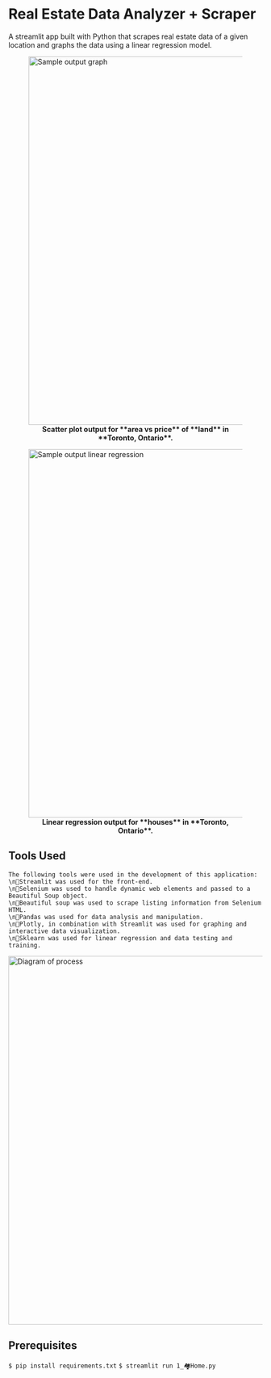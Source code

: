 # Real Estate Data Analyzer + Scraper
A streamlit app built with Python that scrapes real estate data of a given location and graphs the data using a linear regression model. 

<figure>
<img src="https://i.ibb.co/WPsPm4R/newplot-2.png" alt="Sample output graph" style="width:730">
<figcaption align = "center"><b>Scatter plot output for **area vs price** of **land** in **Toronto, Ontario**.</b></figcaption>
</figure>

<figure>
<img src="https://i.ibb.co/z5pxfQh/newplot.png" alt="Sample output linear regression" style="width:730">
<figcaption align = "center"><b>Linear regression output for **houses** in **Toronto, Ontario**.</b></figcaption>
</figure>


## Tools Used
    The following tools were used in the development of this application:
    \n🚩Streamlit was used for the front-end.
    \n🚩Selenium was used to handle dynamic web elements and passed to a Beautiful Soup object.
    \n🚩Beautiful soup was used to scrape listing information from Selenium HTML.
    \n🚩Pandas was used for data analysis and manipulation.
    \n🚩Plotly, in combination with Streamlit was used for graphing and interactive data visualization.
    \n🚩Sklearn was used for linear regression and data testing and training.
<img alt="Diagram of process" width="730" src="https://i.ibb.co/88LBcZr/web-scraping-about.png">

## Prerequisites
```$ pip install requirements.txt```
```$ streamlit run 1_🏘️Home.py```



